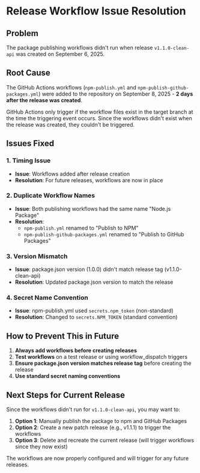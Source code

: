 # Release Workflow Issue Resolution

## Problem
The package publishing workflows didn't run when release `v1.1.0-clean-api` was created on September 6, 2025.

## Root Cause
The GitHub Actions workflows (`npm-publish.yml` and `npm-publish-github-packages.yml`) were added to the repository on September 8, 2025 - **2 days after the release was created**. 

GitHub Actions only trigger if the workflow files exist in the target branch at the time the triggering event occurs. Since the workflows didn't exist when the release was created, they couldn't be triggered.

## Issues Fixed

### 1. Timing Issue
- **Issue**: Workflows added after release creation
- **Resolution**: For future releases, workflows are now in place

### 2. Duplicate Workflow Names
- **Issue**: Both publishing workflows had the same name "Node.js Package"
- **Resolution**: 
  - `npm-publish.yml` renamed to "Publish to NPM"
  - `npm-publish-github-packages.yml` renamed to "Publish to GitHub Packages"

### 3. Version Mismatch
- **Issue**: package.json version (1.0.0) didn't match release tag (v1.1.0-clean-api)
- **Resolution**: Updated package.json version to match the release

### 4. Secret Name Convention
- **Issue**: npm-publish.yml used `secrets.npm_token` (non-standard)
- **Resolution**: Changed to `secrets.NPM_TOKEN` (standard convention)

## How to Prevent This in Future

1. **Always add workflows before creating releases**
2. **Test workflows** on a test release or using workflow_dispatch triggers
3. **Ensure package.json version matches release tag** before creating the release
4. **Use standard secret naming conventions**

## Next Steps for Current Release

Since the workflows didn't run for `v1.1.0-clean-api`, you may want to:

1. **Option 1**: Manually publish the package to npm and GitHub Packages
2. **Option 2**: Create a new patch release (e.g., v1.1.1) to trigger the workflows
3. **Option 3**: Delete and recreate the current release (will trigger workflows since they now exist)

The workflows are now properly configured and will trigger for any future releases.